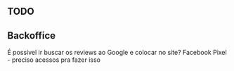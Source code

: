 ## TODO

## Backoffice

É possível ir buscar os reviews ao Google e colocar no site?
Facebook Pixel - preciso acessos pra fazer isso
